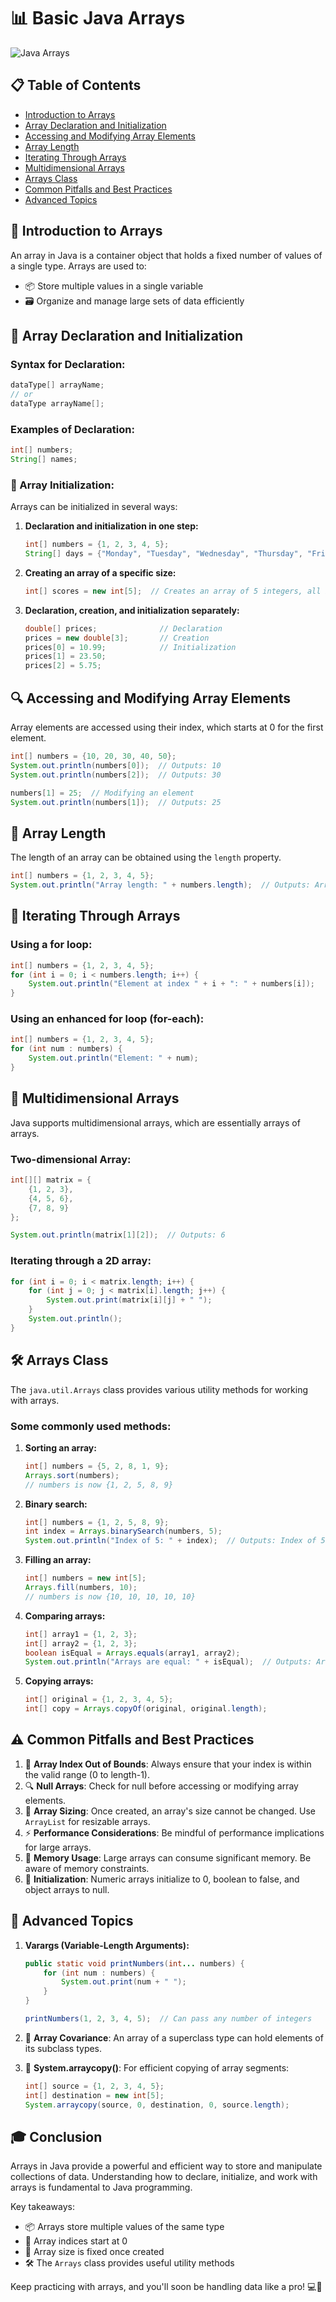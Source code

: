 # 📊 Basic Java Arrays

![Java Arrays](https://img.shields.io/badge/Java-Arrays-orange?style=for-the-badge&logo=java)

## 📋 Table of Contents
- [Introduction to Arrays](#-introduction-to-arrays)
- [Array Declaration and Initialization](#-array-declaration-and-initialization)
- [Accessing and Modifying Array Elements](#-accessing-and-modifying-array-elements)
- [Array Length](#-array-length)
- [Iterating Through Arrays](#-iterating-through-arrays)
- [Multidimensional Arrays](#-multidimensional-arrays)
- [Arrays Class](#-arrays-class)
- [Common Pitfalls and Best Practices](#-common-pitfalls-and-best-practices)
- [Advanced Topics](#-advanced-topics)

## 🌟 Introduction to Arrays

An array in Java is a container object that holds a fixed number of values of a single type. Arrays are used to:
- 📦 Store multiple values in a single variable
- 🗃️ Organize and manage large sets of data efficiently

## 📝 Array Declaration and Initialization

### Syntax for Declaration:
```java
dataType[] arrayName;
// or
dataType arrayName[];
```

### Examples of Declaration:
```java
int[] numbers;
String[] names;
```

### 🚀 Array Initialization:

Arrays can be initialized in several ways:

1. **Declaration and initialization in one step:**
   ```java
   int[] numbers = {1, 2, 3, 4, 5};
   String[] days = {"Monday", "Tuesday", "Wednesday", "Thursday", "Friday"};
   ```

2. **Creating an array of a specific size:**
   ```java
   int[] scores = new int[5];  // Creates an array of 5 integers, all initialized to 0
   ```

3. **Declaration, creation, and initialization separately:**
   ```java
   double[] prices;              // Declaration
   prices = new double[3];       // Creation
   prices[0] = 10.99;            // Initialization
   prices[1] = 23.50;
   prices[2] = 5.75;
   ```

## 🔍 Accessing and Modifying Array Elements

Array elements are accessed using their index, which starts at 0 for the first element.

```java
int[] numbers = {10, 20, 30, 40, 50};
System.out.println(numbers[0]);  // Outputs: 10
System.out.println(numbers[2]);  // Outputs: 30

numbers[1] = 25;  // Modifying an element
System.out.println(numbers[1]);  // Outputs: 25
```

## 📏 Array Length

The length of an array can be obtained using the `length` property.

```java
int[] numbers = {1, 2, 3, 4, 5};
System.out.println("Array length: " + numbers.length);  // Outputs: Array length: 5
```

## 🔄 Iterating Through Arrays

### Using a for loop:
```java
int[] numbers = {1, 2, 3, 4, 5};
for (int i = 0; i < numbers.length; i++) {
    System.out.println("Element at index " + i + ": " + numbers[i]);
}
```

### Using an enhanced for loop (for-each):
```java
int[] numbers = {1, 2, 3, 4, 5};
for (int num : numbers) {
    System.out.println("Element: " + num);
}
```

## 🧊 Multidimensional Arrays

Java supports multidimensional arrays, which are essentially arrays of arrays.

### Two-dimensional Array:
```java
int[][] matrix = {
    {1, 2, 3},
    {4, 5, 6},
    {7, 8, 9}
};

System.out.println(matrix[1][2]);  // Outputs: 6
```

### Iterating through a 2D array:
```java
for (int i = 0; i < matrix.length; i++) {
    for (int j = 0; j < matrix[i].length; j++) {
        System.out.print(matrix[i][j] + " ");
    }
    System.out.println();
}
```

## 🛠️ Arrays Class

The `java.util.Arrays` class provides various utility methods for working with arrays.

### Some commonly used methods:

1. **Sorting an array:**
   ```java
   int[] numbers = {5, 2, 8, 1, 9};
   Arrays.sort(numbers);
   // numbers is now {1, 2, 5, 8, 9}
   ```

2. **Binary search:**
   ```java
   int[] numbers = {1, 2, 5, 8, 9};
   int index = Arrays.binarySearch(numbers, 5);
   System.out.println("Index of 5: " + index);  // Outputs: Index of 5: 2
   ```

3. **Filling an array:**
   ```java
   int[] numbers = new int[5];
   Arrays.fill(numbers, 10);
   // numbers is now {10, 10, 10, 10, 10}
   ```

4. **Comparing arrays:**
   ```java
   int[] array1 = {1, 2, 3};
   int[] array2 = {1, 2, 3};
   boolean isEqual = Arrays.equals(array1, array2);
   System.out.println("Arrays are equal: " + isEqual);  // Outputs: Arrays are equal: true
   ```

5. **Copying arrays:**
   ```java
   int[] original = {1, 2, 3, 4, 5};
   int[] copy = Arrays.copyOf(original, original.length);
   ```

## ⚠️ Common Pitfalls and Best Practices

1. 🚫 **Array Index Out of Bounds**: Always ensure that your index is within the valid range (0 to length-1).
2. 🔍 **Null Arrays**: Check for null before accessing or modifying array elements.
3. 📏 **Array Sizing**: Once created, an array's size cannot be changed. Use `ArrayList` for resizable arrays.
4. ⚡ **Performance Considerations**: Be mindful of performance implications for large arrays.
5. 💾 **Memory Usage**: Large arrays can consume significant memory. Be aware of memory constraints.
6. 🔢 **Initialization**: Numeric arrays initialize to 0, boolean to false, and object arrays to null.

## 🚀 Advanced Topics

1. **Varargs (Variable-Length Arguments):**
   ```java
   public static void printNumbers(int... numbers) {
       for (int num : numbers) {
           System.out.print(num + " ");
       }
   }
   
   printNumbers(1, 2, 3, 4, 5);  // Can pass any number of integers
   ```

2. 🔄 **Array Covariance**: An array of a superclass type can hold elements of its subclass types.

3. 🚀 **System.arraycopy()**: For efficient copying of array segments:
   ```java
   int[] source = {1, 2, 3, 4, 5};
   int[] destination = new int[5];
   System.arraycopy(source, 0, destination, 0, source.length);
   ```

## 🎓 Conclusion

Arrays in Java provide a powerful and efficient way to store and manipulate collections of data. Understanding how to declare, initialize, and work with arrays is fundamental to Java programming.

Key takeaways:
- 📦 Arrays store multiple values of the same type
- 🔢 Array indices start at 0
- 📏 Array size is fixed once created
- 🛠️ The `Arrays` class provides useful utility methods

Keep practicing with arrays, and you'll soon be handling data like a pro! 💻🚀
